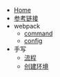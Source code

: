 - [Home](/ '首页')
- [参考链接](link.md '参考链接')
- webpack
  - [command](/command.md)
  - [config](/config.md)
- 手写
  - [流程](/overview.md)
  - [创建环境](/environment.md '搭建环境')
